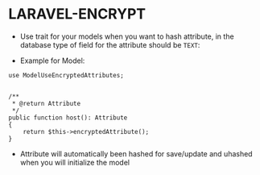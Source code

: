 # LARAVEL-ENCRYPT

- Use trait for your models when you want to hash attribute, in the database type of field for the attribute should be `TEXT`: 

- Example for Model:
```
use ModelUseEncryptedAttributes;


/**
 * @return Attribute
 */
public function host(): Attribute
{
    return $this->encryptedAttribute();
}
```
- Attribute will automatically been hashed for save/update and uhashed when you will initialize the model

